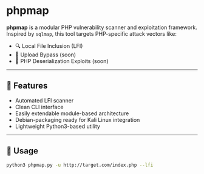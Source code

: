 # phpmap

**phpmap** is a modular PHP vulnerability scanner and exploitation framework. Inspired by `sqlmap`, this tool targets PHP-specific attack vectors like:

- 🔍 Local File Inclusion (LFI)
- 📂 Upload Bypass (soon)
- 🧬 PHP Deserialization Exploits (soon)

---

## 🚀 Features

- Automated LFI scanner
- Clean CLI interface
- Easily extendable module-based architecture
- Debian-packaging ready for Kali Linux integration
- Lightweight Python3-based utility

---

## 🧪 Usage

```bash
python3 phpmap.py -u http://target.com/index.php --lfi
